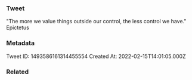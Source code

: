### Tweet
"The more we value things outside our control, the less control we have." Epictetus

### Metadata
Tweet ID: 1493586161314455554
Created At: 2022-02-15T14:01:05.000Z

### Related

